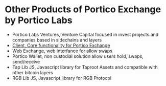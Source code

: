 # Other Products of Portico Exchange by Portico Labs

* Portico Labs Ventures, Venture Capital focused in invest projects and companies based in sidechains and layers
* [Client, Core functionality for Portico Exchange](https://github.com/PorticoExchange/PorticoExchange-Core-Client)
* Web Exchange, web interfance for allow swaps
* Portico Wallet, non custodial solution allow users hold, swaps, send/receive
* Tap Lib JS, Javascript library for Taproot Assets and compatible with other bitcoin layers
* RGB Lib JS, Javascript library for RGB Protocol
